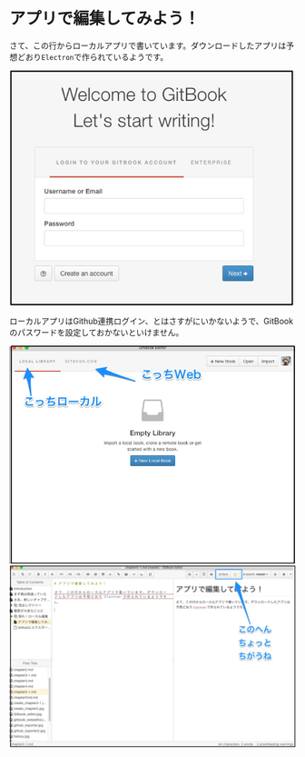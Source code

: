 # アプリで編集してみよう！

さて、この行からローカルアプリで書いています。ダウンロードしたアプリは予想どおり`Electron`で作られているようです。

![](Start_GitBook_Editor.jpg)

ローカルアプリはGithub連携ログイン、とはさすがにいかないようで、GitBookのパスワードを設定しておかないといけません。



![](gitbook_editor_local.jpg)
![](editor_diff.jpg)